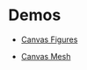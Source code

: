 # Demos

 - [Canvas Figures](https://pxjam.github.io/demos/out/canvas-figures/)

 - [Canvas Mesh](https://pxjam.github.io/demos/out/canvas-mesh/)

